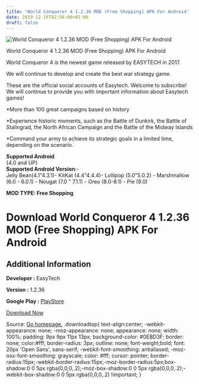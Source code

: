 ```yaml
---
title: 'World Conqueror 4 1.2.36 MOD (Free Shopping) APK For Android'
date: 2019-12-16T02:56:00+01:00
draft: false
---
```


![World Conqueror 4 1.2.36 MOD (Free Shopping) APK For Android](https://i1.wp.com/apkhome.net/wp-content/uploads/2019/11/World-Conqueror-4.png "World Conqueror 4 1.2.36 MOD (Free Shopping) APK For Android")

  

World Conqueror 4 1.2.36 MOD (Free Shopping) APK For Android

World Conqueror 4 is the newest game released by EASYTECH in 2017.

We will continue to develop and create the best war strategy game.

These are the official social accounts of Easytech. Welcome to subscribe! We will continue to provide you with important information about Easytech games!

\*More than 100 great campaigns based on history

\*Experience historic moments, such as the Battle of Dunkirk, the Battle of Stalingrad, the North African Campaign and the Battle of the Midway Islands

\*Command your army to achieve its strategic goals in a limited time, depending on the scenario.

**Supported Android**  
{4.0 and UP}  
**Supported Android Version**:-  
Jelly Bean(4.1"4.3.1)- KitKat (4.4"4.4.4)- Lollipop (5.0"5.0.2) - Marshmallow (6.0 - 6.0.1) - Nougat (7.0 " 7.1.1) - Oreo (8.0-8.1) - Pie (9.0)

**MOD TYPE: Free Shopping**

Download World Conqueror 4 1.2.36 MOD (Free Shopping) APK For Android
=====================================================================

Additional Information
----------------------

**Developer :** EasyTech

**Version :** 1.2.36

**Google Play :** [PlayStore](https://play.google.com/store/apps/details?id=com.easytech.wc4.android)

  

[Download Now](https://store4app.co/post/world-conqueror-4-1-2-36-mod-free-shopping-apk-for-android_1574618472)

  
Source: [Go homepage.](https://store4app.co/post/world-conqueror-4-1-2-36-mod-free-shopping-apk-for-android_1574618472) .downloadtop{ text-align:center; -webkit-appearance: none; -moz-appearance: none; appearance: none; width: 100%; padding: 9px 9px 11px 13px; background-color: #0EBD3F; border: none; color:#fff; border-radius: 3px; outline: none; font-weight;bold; font: 20px 'Open Sans', sans-serif; -webkit-font-smoothing: antialiased; -moz-osx-font-smoothing: grayscale; color: #fff; cursor: pointer; border-radius:15px;-webkit-border-radius:15px;-moz-border-radius:5px;box-shadow:0 0 5px rgba(0,0,0,.2);-moz-box-shadow:0 0 5px rgba(0,0,0,.2);-webkit-box-shadow:0 0 5px rgba(0,0,0,.2) !important; }